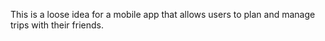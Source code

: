 This is a loose idea for a mobile app that allows users to plan and manage trips with their friends.